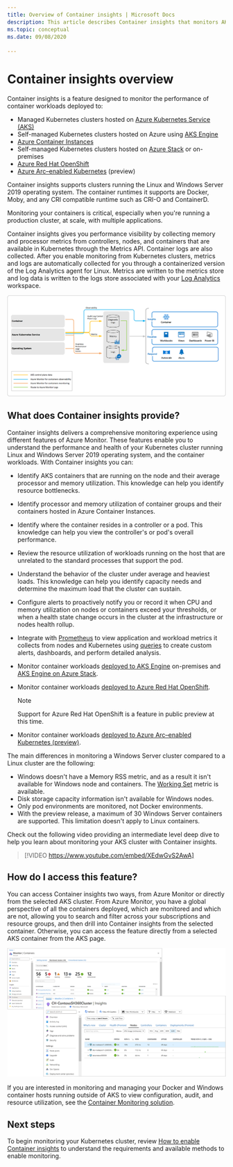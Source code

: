 ```yaml
---
title: Overview of Container insights | Microsoft Docs
description: This article describes Container insights that monitors AKS Container Insights solution and the value it delivers by monitoring the health of your AKS clusters and Container Instances in Azure.
ms.topic: conceptual
ms.date: 09/08/2020

---
```


# Container insights overview

Container insights is a feature designed to monitor the performance of container workloads deployed to:

- Managed Kubernetes clusters hosted on [Azure Kubernetes Service (AKS)](../../aks/intro-kubernetes.md)
- Self-managed Kubernetes clusters hosted on Azure using [AKS Engine](https://github.com/Azure/aks-engine)
- [Azure Container Instances](../../container-instances/container-instances-overview.md)
- Self-managed Kubernetes clusters hosted on [Azure Stack](/azure-stack/user/azure-stack-kubernetes-aks-engine-overview) or on-premises
- [Azure Red Hat OpenShift](../../openshift/intro-openshift.md)
- [Azure Arc–enabled Kubernetes](../../azure-arc/kubernetes/overview.md) (preview)

Container insights supports clusters running the Linux and Windows Server 2019 operating system. The container runtimes it supports are Docker, Moby, and any CRI compatible runtime such as CRI-O and ContainerD.

Monitoring your containers is critical, especially when you're running a production cluster, at scale, with multiple applications.

Container insights gives you performance visibility by collecting memory and processor metrics from controllers, nodes, and containers that are available in Kubernetes through the Metrics API. Container logs are also collected.  After you enable monitoring from Kubernetes clusters, metrics and logs are automatically collected for you through a containerized version of the Log Analytics agent for Linux. Metrics are written to the metrics store and log data is written to the logs store associated with your [Log Analytics](../logs/log-query-overview.md) workspace.

![Container insights architecture](./media/container-insights-overview/azmon-containers-architecture-01.png)

## What does Container insights provide?

Container insights delivers a comprehensive monitoring experience using different features of Azure Monitor. These features enable you to understand the performance and health of your Kubernetes cluster running Linux and Windows Server 2019 operating system, and the container workloads. With Container insights you can:

* Identify AKS containers that are running on the node and their average processor and memory utilization. This knowledge can help you identify resource bottlenecks.
* Identify processor and memory utilization of container groups and their containers hosted in Azure Container Instances.
* Identify where the container resides in a controller or a pod. This knowledge can help you view the controller's or pod's overall performance.
* Review the resource utilization of workloads running on the host that are unrelated to the standard processes that support the pod.
* Understand the behavior of the cluster under average and heaviest loads. This knowledge can help you identify capacity needs and determine the maximum load that the cluster can sustain.
* Configure alerts to proactively notify you or record it when CPU and memory utilization on nodes or containers exceed your thresholds, or when a health state change occurs in the cluster at the infrastructure or nodes health rollup.
* Integrate with [Prometheus](https://prometheus.io/docs/introduction/overview/) to view application and workload metrics it collects from nodes and Kubernetes using [queries](container-insights-log-query.md) to create custom alerts, dashboards, and perform detailed analysis.
* Monitor container workloads [deployed to AKS Engine](https://github.com/Azure/aks-engine) on-premises and [AKS Engine on Azure Stack](/azure-stack/user/azure-stack-kubernetes-aks-engine-overview).
* Monitor container workloads [deployed to Azure Red Hat OpenShift](../../openshift/intro-openshift.md).

    >[!NOTE]
    >Support for Azure Red Hat OpenShift is a feature in public preview at this time.
    >

* Monitor container workloads [deployed to Azure Arc–enabled Kubernetes (preview)](../../azure-arc/kubernetes/overview.md).

The main differences in monitoring a Windows Server cluster compared to a Linux cluster are the following:

- Windows doesn't have a Memory RSS metric, and as a result it isn't available for Windows node and containers. The [Working Set](/windows/win32/memory/working-set) metric is available.
- Disk storage capacity information isn't available for Windows nodes.
- Only pod environments are monitored, not Docker environments.
- With the preview release, a maximum of 30 Windows Server containers are supported. This limitation doesn't apply to Linux containers.

Check out the following video providing an intermediate level deep dive to help you learn about monitoring your AKS cluster with Container insights.

> [!VIDEO https://www.youtube.com/embed/XEdwGvS2AwA]

## How do I access this feature?

You can access Container insights two ways, from Azure Monitor or directly from the selected AKS cluster. From Azure Monitor, you have a global perspective of all the containers deployed, which are monitored and which are not, allowing you to search and filter across your subscriptions and resource groups, and then drill into Container insights from the selected container.  Otherwise, you can access the feature directly from a selected AKS container from the AKS page.

![Overview of methods to access Container insights](./media/container-insights-overview/azmon-containers-experience.png)

If you are interested in monitoring and managing your Docker and Windows container hosts running outside of AKS to view configuration, audit, and resource utilization, see the [Container Monitoring solution](./containers.md).

## Next steps

To begin monitoring your Kubernetes cluster, review [How to enable Container insights](container-insights-onboard.md) to understand the requirements and available methods to enable monitoring.
